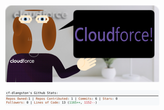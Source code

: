 <!-- 
Version 3.0.126
Built Tue Oct 29 2024 05:20:27 GMT+0000 (Coordinated Universal Time)
-->

<h1 align="center">
  <a href="https://github.com/cf-dlangston/cf-dlangston/tree/master/src" title="Click to View Source">
    <picture width="100%" alt="Dylan">
      <source media="(prefers-color-scheme: dark)" srcset="dylan-dark.svg?version=3.0.126">
      <img src="dylan-light.svg?version=3.0.126" alt="Dylan">
    </picture>
  </a>
</h1>

<div align="center">
  <picture width="100%" alt="Profile Info and Stats">
    <source media="(prefers-color-scheme: dark)" srcset="stats-dark.svg?version=3.0.126">
    <img src="stats-light.svg?version=3.0.126" alt="Profile Info and Stats">
  </picture>
</div>
